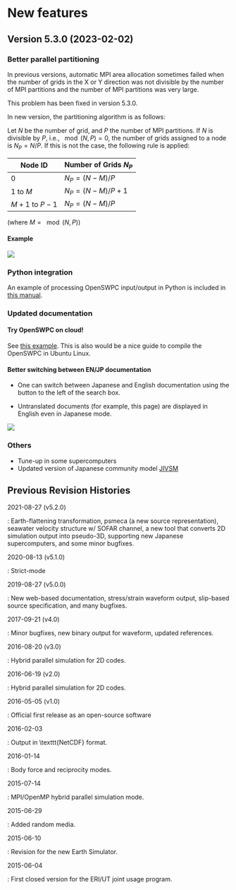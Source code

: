 # New features

## Version 5.3.0 (2023-02-02)

### Better parallel partitioning

In previous versions, automatic MPI area allocation sometimes failed when the number of grids in the X or Y direction was not divisible by the number of MPI partitions and the number of MPI partitions was very large. 

This problem has been fixed in version 5.3.0. 

In new version, the partitioning algorithm is as follows: 

Let $N$ be the number of grid, and $P$ the number of MPI partitions. If $N$ is divisible by $P$, i.e., $\mod(N,P)= 0$, the number of grids assigned to a node is $N_P = N/P$. If this is not the case, the following rule is applied: 

| Node ID | Number of Grids $N_P$ |
| ------- | -------------------- |
| 0 | $N_P = (N-M)/P$ |
| 1 to $M$ | $N_P = (N-M)/P + 1$ |
| $M+1$ to $P-1$ | $N_P = (N-M)/P$ |

(where $M = \mod(N,P)$)

#### Example

![](../fig/5.3.0_partition.png)


### Python integration

An example of processing OpenSWPC input/output in Python is included in [this manual](../3._Tools/0305_python.en.md).

### Updated documentation
#### Try OpenSWPC on cloud!

See [this example](../1._SetUp/0100_trial.en.md). This is also would be a nice guide to compile the OpenSWPC in Ubuntu Linux. 

#### Better switching between EN/JP documentation

- One can switch between Japanese and English documentation using the button to the left of the search box.

- Untranslated documents (for example, this page) are displayed in English even in Japanese mode. 

![](../fig/demo-en-jp-switch.gif)


### Others

- Tune-up in some supercomputers
- Updated version of Japanese community model [JIVSM](../1._SetUp/0104_dataset.en.md)


## Previous Revision Histories

2021-08-27 (v5.2.0)

:   Earth-flattening transformation, psmeca (a new source representation), seawater velocity structure w/ SOFAR channel, a new tool that converts 2D simulation output into pseudo-3D, supporting new Japanese supercomputers, and some minor bugfixes. 

2020-08-13 (v5.1.0)

:   Strict-mode

2019-08-27 (v5.0.0)

:   New web-based documentation, stress/strain waveform output, slip-based source specification, and many bugfixes. 

2017-09-21 (v4.0)

:   Minor bugfixes, new binary output for waveform, updated references.

2016-08-20 (v3.0)

:   Hybrid parallel simulation for 2D codes.

2016-06-19 (v2.0)

:   Hybrid parallel simulation for 2D codes.

2016-05-05 (v1.0)

:   Official first release as an open-source software

2016-02-03

:   Output in \texttt{NetCDF} format.

2016-01-14

:   Body force and reciprocity modes.

2015-07-14

:   MPI/OpenMP hybrid parallel simulation mode.

2015-06-29

:   Added random media.

2015-06-10

:   Revision for the new Earth Simulator.

2015-06-04

:   First closed version for the ERI/UT joint usage program.

